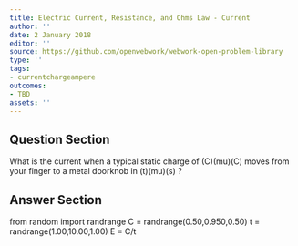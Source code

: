 ```yaml
---
title: Electric Current, Resistance, and Ohms Law - Current
author: ''
date: 2 January 2018
editor: ''
source: https://github.com/openwebwork/webwork-open-problem-library
type: ''
tags:
- currentchargeampere
outcomes:
- TBD
assets: ''
---
```


## Question Section 

What is the current when a typical static charge of
(C)(mu)(C) moves from your finger to a metal doorknob in
(t)(mu)(s) ?



## Answer Section

from random import randrange
C = randrange(0.50,0.950,0.50)
t = randrange(1.00,10.00,1.00)
E = C/t